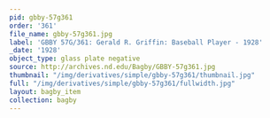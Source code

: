 ```yaml
---
pid: gbby-57g361
order: '361'
file_name: gbby-57g361.jpg
label: 'GBBY 57G/361: Gerald R. Griffin: Baseball Player - 1928'
_date: '1928'
object_type: glass plate negative
source: http://archives.nd.edu/Bagby/GBBY-57g361.jpg
thumbnail: "/img/derivatives/simple/gbby-57g361/thumbnail.jpg"
full: "/img/derivatives/simple/gbby-57g361/fullwidth.jpg"
layout: bagby_item
collection: bagby
---
```

